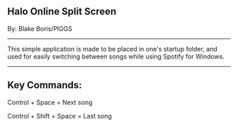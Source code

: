Halo Online Split Screen
------------------------
By: Blake Boris/PlGGS

------------------------

This simple application is made to be placed in one's startup folder, and used for easily switching between songs while using Spotify for Windows.

------------------------

Key Commands:
------------------------
Control + Space = Next song

Control + Shift + Space = Last song
